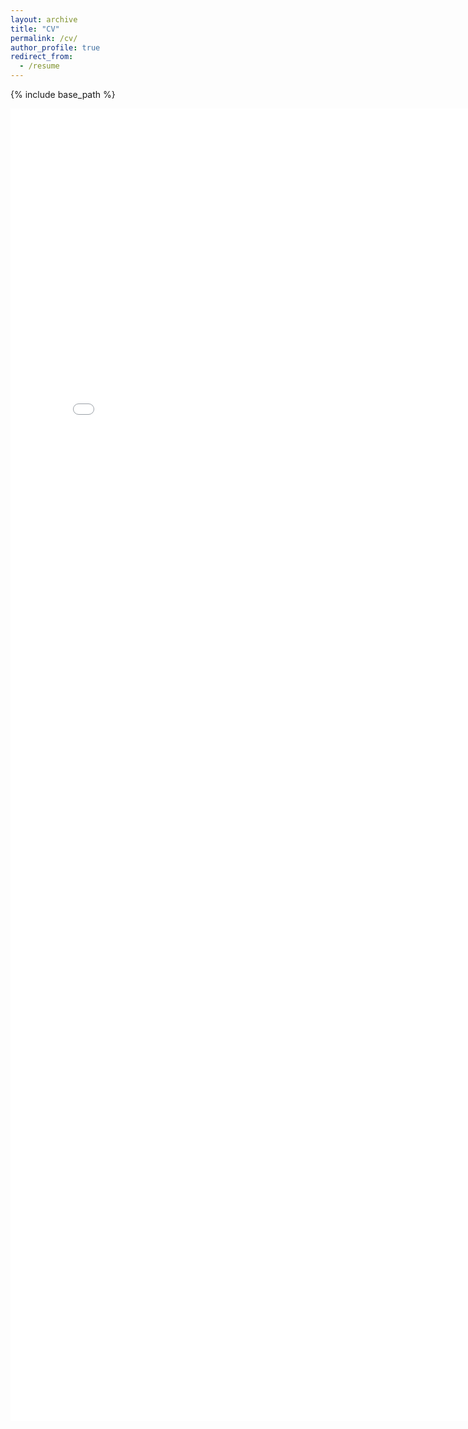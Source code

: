 ```yaml
---
layout: archive
title: "CV"
permalink: /cv/
author_profile: true
redirect_from:
  - /resume
---
```


{% include base_path %}


<embed src="files/Peter_Washington_cv.pdf" width="800px" height="2100px" />
